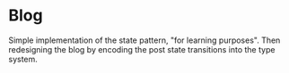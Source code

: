# Blog

Simple implementation of the state pattern, "for learning purposes".
Then redesigning the blog by encoding the post state transitions into the type system.

